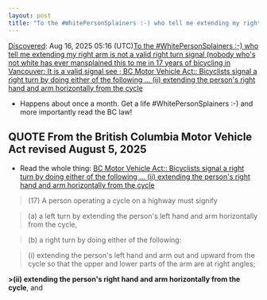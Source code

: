 ```yaml
---
layout: post
title: "To the #WhitePersonSplainers :-) who tell me extending my right arm is not a valid right turn signal (nobody who's not white has ever mansplained this to me in 17 years of bicycling in Vancouver: It is a valid signal see  ; BC Motor Vehicle Act:: Bicyclists signal a right turn by doing either of the following ... (ii) extending the person's right hand and arm horizontally from the cycle"
---
```

[Discovered](http://rolandtanglao.com/2020/07/29/p1-blogthis-checkvist-list-links-to-blog/): Aug 16, 2025 05:16 (UTC)[To the #WhitePersonSplainers :-) who tell me extending my right arm is not a valid right turn signal (nobody who's not white has ever mansplained this to me in 17 years of bicycling in Vancouver: It is a valid signal see  ; BC Motor Vehicle Act:: Bicyclists signal a right turn by doing either of the following ... (ii) extending the person's right hand and arm horizontally from the cycle](https://www.bclaws.gov.bc.ca/civix/document/id/complete/statreg/96318_05)

* Happens about once a month. Get a life #WhitePersonSplainers :-) and more importantly read the BC law!

## QUOTE From the British Columbia Motor Vehicle Act revised August 5, 2025

* Read the whole thing: [BC Motor Vehicle Act:: Bicyclists signal a right turn by doing either of the following ... (ii) extending the person's right hand and arm horizontally from the cycle](https://www.bclaws.gov.bc.ca/civix/document/id/complete/statreg/96318_05)

>(17) A person operating a cycle on a highway must signify

>(a) a left turn by extending the person's left hand and arm horizontally from the cycle,

>(b) a right turn by doing either of the following:

>(i) extending the person's left hand and arm out and upward from the cycle so that the upper and lower parts of the arm are at right angles;

**>(ii) extending the person's right hand and arm horizontally from the cycle**, and
